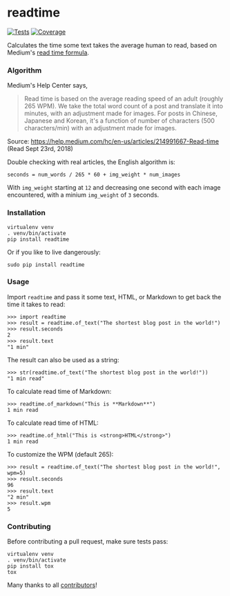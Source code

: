 # readtime

[![Tests](https://img.shields.io/github/actions/workflow/status/alanhamlett/readtime/tests.yml?branch=master)](https://github.com/alanhamlett/readtime/actions/workflows/tests.yml)
[![Coverage](https://codecov.io/gh/alanhamlett/readtime/branch/master/graph/badge.svg?token=EbUnuwbra3)](https://codecov.io/gh/alanhamlett/readtime)

Calculates the time some text takes the average human to read, based on Medium's [read time formula](https://help.medium.com/hc/en-us/articles/214991667-Read-time).


### Algorithm

Medium's Help Center says,

> Read time is based on the average reading speed of an adult (roughly 265 WPM). We take the total word count of a post and translate it into minutes, with an adjustment made for images. For posts in Chinese, Japanese and Korean, it's a function of number of characters (500 characters/min) with an adjustment made for images.

Source: https://help.medium.com/hc/en-us/articles/214991667-Read-time (Read Sept 23rd, 2018)

Double checking with real articles, the English algorithm is:

    seconds = num_words / 265 * 60 + img_weight * num_images

With `img_weight` starting at `12` and decreasing one second with each image encountered, with a minium `img_weight` of `3` seconds.


### Installation

    virtualenv venv
    . venv/bin/activate
    pip install readtime

Or if you like to live dangerously:

    sudo pip install readtime


### Usage

Import `readtime` and pass it some text, HTML, or Markdown to get back the time it takes to read:

    >>> import readtime
    >>> result = readtime.of_text("The shortest blog post in the world!")
    >>> result.seconds
    2
    >>> result.text
    "1 min"

The result can also be used as a string:

    >>> str(readtime.of_text("The shortest blog post in the world!"))
    "1 min read"

To calculate read time of Markdown:

    >>> readtime.of_markdown("This is **Markdown**")
    1 min read

To calculate read time of HTML:

    >>> readtime.of_html("This is <strong>HTML</strong>")
    1 min read

To customize the WPM (default 265):

    >>> result = readtime.of_text("The shortest blog post in the world!", wpm=5)
    >>> result.seconds
    96
    >>> result.text
    "2 min"
    >>> result.wpm
    5


### Contributing

Before contributing a pull request, make sure tests pass:

    virtualenv venv
    . venv/bin/activate
    pip install tox
    tox

Many thanks to all [contributors](https://github.com/alanhamlett/readtime/blob/master/AUTHORS)!
